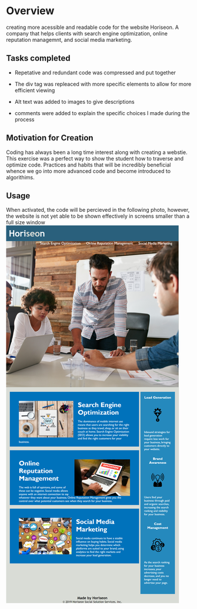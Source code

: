 # Overview

creating more acessible and readable code for the website Horiseon. A company that helps clients with search engine optimization, online reputation managemnt, and social media marketing.

## Tasks completed

* Repetative and redundant code was compressed and put together

* The div tag was repleaced with more specific elements to allow for more efficient viewing

* Alt text was added to images to give descriptions

* comments were added to explain the specific choices I made during the process

 
 ##  Motivation for Creation

 Coding has always been a long time interest along with creating a webstie. This exercise was a perfect way to show the student how to traverse and optimize code. Practices and habits that will be incredibly beneficial whence we go into more advanced code and become introduced to algorithims.

 ## Usage

 When activated, the code will be percieved in the following photo, however, the website is not yet able to be shown effectively in screens smaller than a full size window 
![Screenshot](assets/images/horiseon_screenshot.png)
